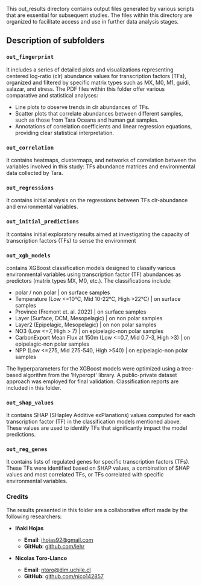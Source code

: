 This out_results directory contains output files generated by various scripts that are essential for subsequent studies. The files within this directory are organized to facilitate access and use in further data analysis stages.

## Description of subfolders


### `out_fingerprint`
It includes a series of detailed plots and visualizations representing centered log-ratio (clr) abundance values for transcription factors (TFs), organized and filtered by specific matrix types such as MX, M0, M1, guidi, salazar, and stress. The PDF files within this folder offer various comparative and statistical analyses:

- Line plots to observe trends in clr abundances of TFs.
- Scatter plots that correlate abundances between different samples, such as those from Tara Oceans and human gut samples.
- Annotations of correlation coefficients and linear regression equations, providing clear statistical interpretation. 

### `out_correlation`
It contains heatmaps, clustermaps, and networks of correlation between the variables involved in this study: TFs abundance matrices and environmental data collected by Tara.

### `out_regressions`
It contains initial analysis on the regressions between TFs clr-abundance and environmental variables.

### `out_initial_predictions`
It contains initial exploratory results aimed at investigating the capacity of transcription factors (TFs) to sense the environment

### `out_xgb_models`
contains XGBoost classification models designed to classify various environmental variables using transcription factor (TF) abundances as predictors (matrix types MX, M0, etc.). The classifications include:

- polar / non polar | on surface samples
- Temperature (Low <=10°C, Mid 10-22°C, High >22°C) | on surface samples
- Province (Fremont et. al. 2022) | on surface samples
- Layer (Surface, DCM, Mesopelagic) | on non polar samples
- Layer2 (Epipelagic, Mesopelagic) | on non polar samples
- NO3 (Low <=7, High > 7) | on epipelagic-non polar samples
- CarbonExport Mean Flux at 150m (Low <=0.7, Mid 0.7-3, High >3) | on epipelagic-non polar samples
- NPP (Low <=275, Mid 275-540, High >540) | on epipelagic-non polar samples

The hyperparameters for the XGBoost models were optimized using a tree-based algorithm from the 'Hyperopt' library. A public-private dataset approach was employed for final validation. Classification reports are included in this folder.

### `out_shap_values`
It contains SHAP (SHapley Additive exPlanations) values computed for each transcription factor (TF) in the classification models mentioned above. These values are used to identify TFs that significantly impact the model predictions.

### `out_reg_genes`
It contains lists of regulated genes for specific transcription factors (TFs). These TFs were identified based on SHAP values, a combination of SHAP values and most correlated TFs, or TFs correlated with specific environmental variables.

### Credits
The results presented in this folder are a collaborative effort made by the following researchers:

- **Iñaki Hojas**
  - **Email**: [ihojas92@gmail.com](mailto:ihojas92@gmail.com)
  - **GitHub**: [github.com/iehr](https://github.com/iehr)

- **Nicolas Toro-Llanco**
  - **Email**: [ntoro@dim.uchile.cl](mailto:ntoro@dim.uchile.cl)
  - **GitHub**: [github.com/nico142857](https://github.com/nico142857)